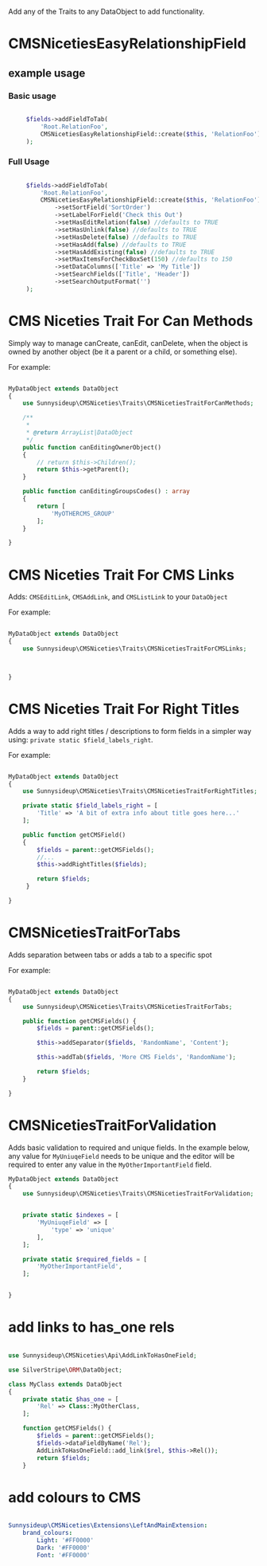 
Add any of the Traits to any DataObject to add functionality.

# CMSNicetiesEasyRelationshipField

## example usage

### Basic usage

```php

     $fields->addFieldToTab(
         'Root.RelationFoo',
         CMSNicetiesEasyRelationshipField::create($this, 'RelationFoo')
     );
```

### Full Usage

```php

     $fields->addFieldToTab(
         'Root.RelationFoo',
         CMSNicetiesEasyRelationshipField::create($this, 'RelationFoo')
             ->setSortField('SortOrder')
             ->setLabelForField('Check this Out')
             ->setHasEditRelation(false) //defaults to TRUE
             ->setHasUnlink(false) //defaults to TRUE
             ->setHasDelete(false) //defaults to TRUE
             ->setHasAdd(false) //defaults to TRUE
             ->setHasAddExisting(false) //defaults to TRUE
             ->setMaxItemsForCheckBoxSet(150) //defaults to 150
             ->setDataColumns(['Title' => 'My Title'])
             ->setSearchFields(['Title', 'Header'])
             ->setSearchOutputFormat('')
     );

```

# CMS Niceties Trait For Can Methods

Simply way to manage canCreate, canEdit, canDelete, when the object is owned by
another object (be it a parent or a child, or something else).

For example:

```php

MyDataObject extends DataObject
{
    use Sunnysideup\CMSNiceties\Traits\CMSNicetiesTraitForCanMethods;

    /**
     *
     * @return ArrayList|DataObject
     */
    public function canEditingOwnerObject()
    {
        // return $this->Children();
        return $this->getParent();
    }

    public function canEditingGroupsCodes() : array
    {
        return [
            'MyOTHERCMS_GROUP'
        ];
    }

}
```

# CMS Niceties Trait For CMS Links

Adds: `CMSEditLink`, `CMSAddLink`, and `CMSListLink` to your `DataObject`

For example:

```php

MyDataObject extends DataObject
{
    use Sunnysideup\CMSNiceties\Traits\CMSNicetiesTraitForCMSLinks;



}

```

# CMS Niceties Trait For Right Titles

Adds a way to add right titles / descriptions to form fields in a simpler way using:
`private static $field_labels_right`.

For example:

```php

MyDataObject extends DataObject
{
    use Sunnysideup\CMSNiceties\Traits\CMSNicetiesTraitForRightTitles;

    private static $field_labels_right = [
        'Title' => 'A bit of extra info about title goes here...'
    ];

    public function getCMSField()
    {
        $fields = parent::getCMSFields();
        //...
        $this->addRightTitles($fields);

        return $fields;
     }

}

```

# CMSNicetiesTraitForTabs

Adds separation between tabs or adds a tab to a specific spot

For example:

```php

MyDataObject extends DataObject
{
    use Sunnysideup\CMSNiceties\Traits\CMSNicetiesTraitForTabs;

    public function getCMSFields() {
        $fields = parent::getCMSFields();

        $this->addSeparator($fields, 'RandomName', 'Content');

        $this->addTab($fields, 'More CMS Fields', 'RandomName');

        return $fields;
    }

}

```

# CMSNicetiesTraitForValidation

Adds basic validation to required and unique fields. In the example below, any value for
`MyUniuqeField` needs to be unique and the editor will be required to enter any value in
the `MyOtherImportantField` field.

```php
MyDataObject extends DataObject
{
    use Sunnysideup\CMSNiceties\Traits\CMSNicetiesTraitForValidation;


    private static $indexes = [
        'MyUniuqeField' => [
            'type' => 'unique'
        ],
    ];

    private static $required_fields = [
        'MyOtherImportantField',
    ];


}

```

# add links to has_one rels

```php

use Sunnysideup\CMSNiceties\Api\AddLinkToHasOneField;

use SilverStripe\ORM\DataObject;

class MyClass extends DataObject
{
    private static $has_one = [
        'Rel' => Class::MyOtherClass,
    ];

    function getCMSFields() {
        $fields = parent::getCMSFields();
        $fields->dataFieldByName('Rel');
        AddLinkToHasOneField::add_link($rel, $this->Rel());
        return $fields;
    }

```

# add colours to CMS

```yml

Sunnysideup\CMSNiceties\Extensions\LeftAndMainExtension:
    brand_colours: 
        Light: '#FF0000'
        Dark: '#FF0000'
        Font: '#FF0000'

```
